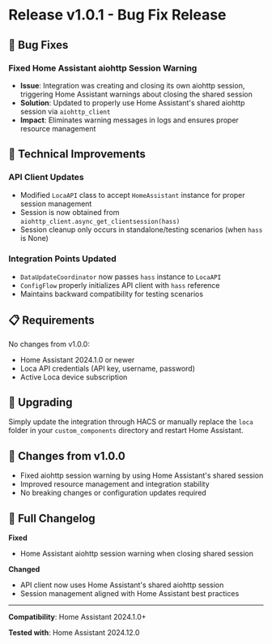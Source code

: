 # Release v1.0.1 - Bug Fix Release

## 🐛 Bug Fixes

### Fixed Home Assistant aiohttp Session Warning
- **Issue**: Integration was creating and closing its own aiohttp session, triggering Home Assistant warnings about closing the shared session
- **Solution**: Updated to properly use Home Assistant's shared aiohttp session via `aiohttp_client`
- **Impact**: Eliminates warning messages in logs and ensures proper resource management

## 🔧 Technical Improvements

### API Client Updates
- Modified `LocaAPI` class to accept `HomeAssistant` instance for proper session management
- Session is now obtained from `aiohttp_client.async_get_clientsession(hass)`
- Session cleanup only occurs in standalone/testing scenarios (when `hass` is None)

### Integration Points Updated
- `DataUpdateCoordinator` now passes `hass` instance to `LocaAPI`
- `ConfigFlow` properly initializes API client with `hass` reference
- Maintains backward compatibility for testing scenarios

## 📋 Requirements

No changes from v1.0.0:
- Home Assistant 2024.1.0 or newer
- Loca API credentials (API key, username, password)
- Active Loca device subscription

## 🚀 Upgrading

Simply update the integration through HACS or manually replace the `loca` folder in your `custom_components` directory and restart Home Assistant.

## 🔄 Changes from v1.0.0

- Fixed aiohttp session warning by using Home Assistant's shared session
- Improved resource management and integration stability
- No breaking changes or configuration updates required

## 📝 Full Changelog

**Fixed**
- Home Assistant aiohttp session warning when closing shared session

**Changed**
- API client now uses Home Assistant's shared aiohttp session
- Session management aligned with Home Assistant best practices

---

**Compatibility**: Home Assistant 2024.1.0+

**Tested with**: Home Assistant 2024.12.0